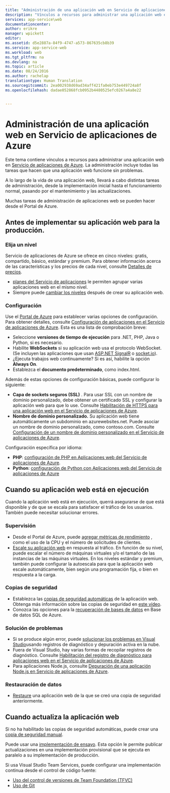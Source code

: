 ```yaml
---
title: "Administración de una aplicación web en Servicio de aplicaciones de Azure"
description: "Vínculos a recursos para administrar una aplicación web en Servicio de aplicaciones de Azure."
services: app-service\web
documentationcenter: 
author: erikre
manager: wpickett
editor: 
ms.assetid: d5e2887a-84f9-4747-a573-867635cb8b39
ms.service: app-service-web
ms.workload: web
ms.tgt_pltfrm: na
ms.devlang: na
ms.topic: article
ms.date: 08/24/2016
ms.author: rachelap
translationtype: Human Translation
ms.sourcegitcommit: 2ea002938d69ad34aff421fa0eb753e449724a8f
ms.openlocfilehash: dadae052868fcb0952b4480525efc0267a4a8e22


---
```

# <a name="manage-a-web-app-in-azure-app-service"></a>Administración de una aplicación web en Servicio de aplicaciones de Azure
Este tema contiene vínculos a recursos para administrar una aplicación web en [Servicio de aplicaciones de Azure](http://go.microsoft.com/fwlink/?LinkId=529714). La administración incluye todas las tareas que hacen que una aplicación web funcione sin problemas. 

A lo largo de la vida de una aplicación web, llevará a cabo distintas tareas de administración, desde la implementación inicial hasta el funcionamiento normal, pasando por el mantenimiento y las actualizaciones.

Muchas tareas de administración de aplicaciones web se pueden hacer desde el Portal de Azure.

## <a name="before-you-deploy-your-web-app-to-production"></a>Antes de implementar su aplicación web para la producción.
### <a name="choose-a-tier"></a>Elija un nivel
Servicio de aplicaciones de Azure se ofrece en cinco niveles: gratis, compartido, básico, estándar y premium. Para obtener información acerca de las características y los precios de cada nivel, consulte [Detalles de precios](/pricing/details/app-service/). 

* [planes del Servicio de aplicaciones](../app-service/azure-web-sites-web-hosting-plans-in-depth-overview.md) le permiten agrupar varias aplicaciones web en el mismo nivel.
* Siempre puede [cambiar los niveles](web-sites-scale.md) después de crear su aplicación web.

### <a name="configuration"></a>Configuración
Use el [Portal de Azure](https://portal.azure.com/) para establecer varias opciones de configuración. Para obtener detalles, consulte [Configuración de aplicaciones en el Servicio de aplicaciones de Azure](web-sites-configure.md). Esta es una lista de comprobación breve:

* Seleccione **versiones de tiempo de ejecución** para .NET, PHP, Java o Python, si es necesario.
* Habilite **WebSockets** si su aplicación web usa el protocolo WebSocket. (Se incluyen las aplicaciones que usan [ASP.NET SignalR](http://www.asp.net/signalr) o [socket.io](web-sites-nodejs-chat-app-socketio.md)).
* ¿Ejecuta trabajos web continuamente? Si es así, habilite la opción **Always On**.
* Establezca el **documento predeterminado**, como index.html.

Además de estas opciones de configuración básicas, puede configurar lo siguiente:

* **Capa de sockets seguros (SSL)** . Para usar SSL con un nombre de dominio personalizado, debe obtener un certificado SSL y configurar la aplicación web para que lo use. Consulte [Habilitación de HTTPS para una aplicación web en el Servicio de aplicaciones de Azure](web-sites-configure-ssl-certificate.md).
* **Nombre de dominio personalizado.**  Su aplicación web tiene automáticamente un subdominio en azurewebsites.net. Puede asociar un nombre de dominio personalizado, como contoso.com. Consulte [Configuración de un nombre de dominio personalizado en el Servicio de aplicaciones de Azure](web-sites-custom-domain-name.md).

Configuración específica por idioma:

* **PHP**: [configuración de PHP en Aplicaciones web del Servicio de aplicaciones de Azure](web-sites-php-configure.md).
* **Python**: [configuración de Python con Aplicaciones web del Servicio de aplicaciones de Azure](web-sites-python-configure.md)

## <a name="while-your-web-app-is-running"></a>Cuando su aplicación web está en ejecución
Cuando la aplicación web está en ejecución, querrá asegurarse de que está disponible y de que se escala para satisfacer el tráfico de los usuarios. También puede necesitar solucionar errores.

### <a name="monitoring"></a>Supervisión
* Desde el Portal de Azure, puede [agregar métricas de rendimiento](web-sites-monitor.md) , como el uso de la CPU y el número de solicitudes de clientes.
* [Escale su aplicación web](web-sites-scale.md) en respuesta al tráfico. En función de su nivel, puede escalar el número de máquinas virtuales y/o el tamaño de las instancias de las máquinas virtuales. En los niveles estándar y premium, también puede configurar la autoescala para que la aplicación web escale automáticamente, bien según una programación fija, o bien en respuesta a la carga.  

### <a name="backups"></a>Copias de seguridad
* Establezca las [copias de seguridad automáticas](web-sites-backup.md) de la aplicación web. Obtenga más información sobre las copias de seguridad en [este vídeo](https://azure.microsoft.com/documentation/videos/azure-websites-automatic-and-easy-backup/).
* Conozca las opciones para la [recuperación de bases de datos](../sql-database/sql-database-business-continuity.md) en Base de datos SQL de Azure.

### <a name="troubleshooting"></a>Solución de problemas
* Si se produce algún error, puede [solucionar los problemas en Visual Studio](web-sites-dotnet-troubleshoot-visual-studio.md#remotedebug)usando registros de diagnóstico y depuración activa en la nube. 
* Fuera de Visual Studio, hay varias formas de recopilar registros de diagnóstico. Consulte [Habilitación del registro de diagnóstico para aplicaciones web en el Servicio de aplicaciones de Azure](web-sites-enable-diagnostic-log.md).
* Para aplicaciones Node.js, consulte [Depuración de una aplicación Node.js en Servicio de aplicaciones de Azure](web-sites-nodejs-debug.md).

### <a name="restoring-data"></a>Restauración de datos
* [Restaure](web-sites-restore.md) una aplicación web de la que se creó una copia de seguridad anteriormente.

## <a name="when-you-update-your-web-app"></a>Cuando actualiza la aplicación web
Si no ha habilitado las copias de seguridad automáticas, puede crear una [copia de seguridad manual](web-sites-backup.md).

Puede usar una [implementación de ensayo](web-sites-staged-publishing.md). Esta opción le permite publicar actualizaciones en una implementación provisional que se ejecuta en paralelo a su implementación de producción. 

Si usa Visual Studio Team Services, puede configurar una implementación continua desde el control de código fuente:

* [Uso del control de versiones de Team Foundation (TFVC)](../cloud-services/cloud-services-continuous-delivery-use-vso.md) 
* [Uso de Git](../cloud-services/cloud-services-continuous-delivery-use-vso-git.md)

<!-- Anchors. -->

[Antes de implementar su sitio para la producción]: #before-you-deploy-your-site-to-production
[Cuando el sitio web está en funcionamiento]: #while-your-website-is-running
[Cuando actualiza el sitio web]: #when-you-update-your-website





<!--HONumber=Nov16_HO3-->


